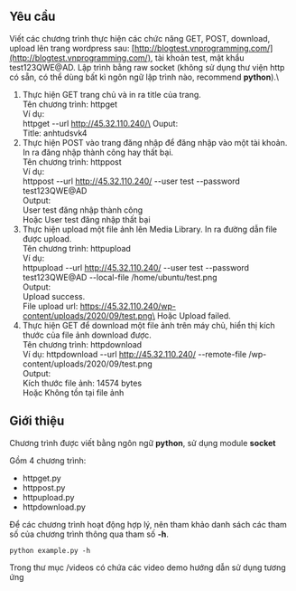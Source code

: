 ## Yêu cầu

Viết các chương trình thực hiện các chức năng GET, POST, download, upload lên
trang wordpress sau: [http://blogtest.vnprogramming.com/](http://blogtest.vnprogramming.com/), tài khoản test, mật khẩu test123QWE@AD. Lập
trình bằng raw socket (không sử dụng thư viện http có sẵn, có thể dùng bất kì
ngôn ngữ lập trình nào, recommend **python**).\

1. Thực hiện GET trang chủ và in ra title của trang.\
Tên chương trình: httpget\
Ví dụ:\
httpget --url http://45.32.110.240/\
Ouput:\
Title: anhtudsvk4
2. Thực hiện POST vào trang đăng nhập để đăng nhập vào
một tài khoản. In ra đăng nhập thành công hay thất bại.\
Tên chương trình: httppost\
Ví dụ:\
httppost --url http://45.32.110.240/ --user test --password test123QWE@AD\
Output:\
User test đăng nhập thành công\
Hoặc User test đăng nhập thất bại
3. Thực hiện upload một file ảnh lên Media Library. In ra
đường dẫn file được upload.\
Tên chương trình: httpupload\
Ví dụ:\
httpupload --url http://45.32.110.240/ --user test --password test123QWE@AD --local-file
/home/ubuntu/test.png\
Output:\
Upload success.\
File upload url: https://45.32.110.240/wp-content/uploads/2020/09/test.png\
Hoặc Upload failed.
4. Thực hiện GET để download một file ảnh trên máy chủ, hiển thị kích thước của file ảnh download được.\
Tên chương trình: httpdownload\
Ví dụ:
httpdownload --url http://45.32.110.240/ --remote-file /wp-content/uploads/2020/09/test.png\
Output:\
Kích thước file ảnh: 14574 bytes\
Hoặc Không tồn tại file ảnh

## Giới thiệu
Chương trình được viết bằng ngôn ngữ **python**, sử dụng module **socket**

Gồm 4 chương trình:
 - httpget.py
 - httppost.py
 - httpupload.py
 - httpdownload.py

Để các chương trình hoạt động hợp lý, nên tham khảo danh sách các tham số của chương trình thông qua tham số **-h**.

```
python example.py -h
```
Trong thư mục /videos có chứa các video demo hướng dẫn sử dụng tương ứng
